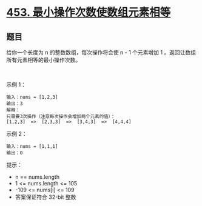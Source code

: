 # [453. 最小操作次数使数组元素相等](https://leetcode-cn.com/problems/minimum-moves-to-equal-array-elements/)

## 题目

给你一个长度为 n 的整数数组，每次操作将会使 n - 1 个元素增加 1 。返回让数组所有元素相等的最小操作次数。

 

示例 1：
```
输入：nums = [1,2,3]
输出：3
解释：
只需要3次操作（注意每次操作会增加两个元素的值）：
[1,2,3]  =>  [2,3,3]  =>  [3,4,3]  =>  [4,4,4]
```

示例 2：
```
输入：nums = [1,1,1]
输出：0
```

提示：

- n == nums.length
- 1 <= nums.length <= 105
- -109 <= nums[i] <= 109
- 答案保证符合 32-bit 整数

